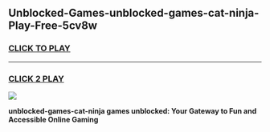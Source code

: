 
## Unblocked-Games-unblocked-games-cat-ninja-Play-Free-5cv8w
<h3>
<a href="https://premium76.site?title=unblocked-games-cat-ninja&ref=10A">CLICK TO PLAY</a></h3>
<hr>

<h3>
<a href="https://premium76.site?title=unblocked-games-cat-ninja&ref=10A">CLICK 2 PLAY</a>
  
</h3>

<a href="https://premium76.site?title=unblocked-games-cat-ninja&ref=10A"><img src="https://clearcache.store/games.png"></a>


**unblocked-games-cat-ninja games unblocked: Your Gateway to Fun and Accessible Online Gaming**
